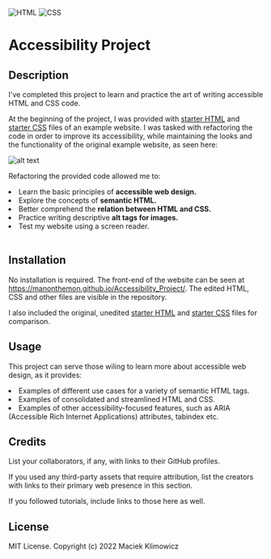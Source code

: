 ![HTML](https://img.shields.io/badge/HTML5-E34F26?style=for-the-badge&logo=html5&logoColor=white) ![CSS](https://img.shields.io/badge/CSS3-1572B6?style=for-the-badge&logo=css3&logoColor=white)
# Accessibility Project  

## Description

I've completed this project to learn and practice the art of writing accessible HTML and CSS code. 

At the beginning of the project, I was provided with [starter HTML](../Accessibility_Project/assets/original%20files/starter_index.html) and [starter CSS](../Accessibility_Project/assets/original%20files/starter_style.css) files of an example website. I was tasked with refactoring the code in order to improve its accessibility, while maintaining the looks and the functionality of the original example website, as seen here:

![alt text](../Accessibility_Project/assets/images/01-html-css-git-challenge-demo.png)

Refactoring the provided code allowed me to:

 <li>Learn the basic principles of <strong>accessible web design.</strong> </li>
 <li>Explore the concepts of <strong>semantic HTML.</strong></li>
<li>Better comprehend the <strong>relation between HTML and CSS.</strong></li>
<li>Practice writing descriptive <strong>alt tags for images.</strong></li>
<li>Test my website using a screen reader.</li><br>

## Installation

No installation is required. The front-end of the website can be seen at https://manonthemon.github.io/Accessibility_Project/. The edited HTML, CSS and other files are visible in the repository. 

I also included the original, unedited [starter HTML](../Accessibility_Project/assets/original%20files/starter_index.html) and [starter CSS](../Accessibility_Project/assets/original%20files/starter_style.css) files for comparison.

## Usage

This project can serve those wiling to learn more about accessible web design, as it provides:

<li>Examples of different use cases for a variety of semantic HTML tags.</li>
<li>Examples of consolidated and streamlined HTML and CSS.</li>
<li>Examples of other accessibility-focused features, such as ARIA (Accessible Rich Internet Applications) attributes, tabindex etc.</li>

## Credits

List your collaborators, if any, with links to their GitHub profiles.

If you used any third-party assets that require attribution, list the creators with links to their primary web presence in this section.

If you followed tutorials, include links to those here as well.

## License

MIT License. Copyright (c) 2022 Maciek Klimowicz